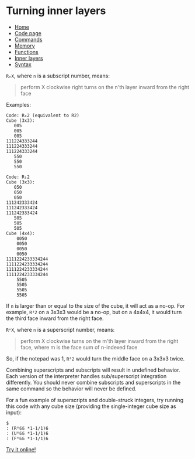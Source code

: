 # Turning inner layers

 - [Home](index.html)
 - [Code page](https://cubically.github.io/docs/codepage)
 - [Commands](commands.html)
 - [Memory](memory.html)
 - [Functions](functions.html)
 - [Inner layers](layers.html)
 - [Syntax](syntax.html)

`RₙX`, where `n` is a subscript number, means:

 > perform X clockwise right turns on the n'th layer inward from the right face

Examples:

    Code: R₀2 (equivalent to R2)
    Cube (3x3): 
       005
       005
       005
    111224333244
    111224333244
    111224333244
       550
       550
       550

    Code: R₁2
    Cube (3x3):
       050
       050
       050
    111242333424
    111242333424
    111242333424
       505
       505
       505
    Cube (4x4):
        0050
        0050
        0050
        0050
    1111224233334244
    1111224233334244
    1111224233334244
    1111224233334244
        5505
        5505
        5505
        5505

If `n` is larger than or equal to the size of the cube, it will act as a no-op. For example, `R³2` on a 3x3x3 would be a no-op, but on a 4x4x4, it would turn the third face inward from the right face.

`RⁿX`, where `n` is a superscript number, means:

 > perform X clockwise turns on the m'th layer inward from the right face, where m is the face sum of n-indexed face
 
 So, if the notepad was 1, <code>R&#x2076;2</code> would turn the middle face on a 3x3x3 twice.
 
 Combining superscripts and subscripts will result in undefined behavior. Each version of the interpreter handles sub/superscript integration differently. You should never combine subscripts and superscripts in the same command so the behavior will never be defined.

For a fun example of superscripts and double-struck integers, try running this code with any cube size (providing the single-integer cube size as input):

    $
    : (R⁶𝟞𝟞 *1-1/1)6
    : (U⁶𝟞𝟞 *1-1/1)6
    : (F⁶𝟞𝟞 *1-1/1)6

[Try it online!](https://tio.run/##Sy5NykxOzMmp/P9fhctKQSPoUeO2D3PnzwNhBS1DXUN9Q00zkEQoLgk3bBL//xuaAhEA)
